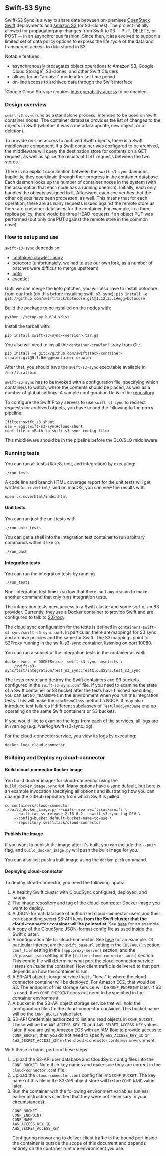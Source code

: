 Swift-S3 Sync
-------------

Swift-S3 Sync is a way to share data between on-premises [OpenStack
Swift](https://github.com/openstack/swift)
deployments and [Amazon S3](https://aws.amazon.com/s3) (or S3-clones). The
project initially allowed for propagating any changes from Swift to S3 -- PUT,
DELETE, or POST -- in an asynchronous fashion. Since then, it has evolved to
support a limited set of data policy options to express the life cycle of the
data and transparent access to data stored in S3.

Notable features:

- asynchronously propagates object operations to Amazon S3, Google Cloud
  Storage&#185;, S3-clones, and other Swift Clusters
- allows for an "archival" mode after set time period
- on-line access to archived data through the Swift interface

&#185;Google Cloud Storage requires [interoperability
access](https://cloud.google.com/storage/docs/migrating#keys) to be enabled.

### Design overview

`swift-s3-sync` runs as a standalone process, intended to be used on Swift
container nodes. The container database provides the list of changes to the
objects in Swift (whether it was a metadata update, new object, or a deletion).

To provide on-line access to archived Swift objects, there is a Swift middleware
[component](https://github.com/swiftstack/swift-s3-sync/blob/master/s3_sync/shunt.py).
If a Swift container was configured to be archived, the middleware will query the
destination store for contents on a GET request, as well as splice the results
of LIST requests between the two stores.

There is no explicit coordination between the `swift-s3-sync` daemons.
Implicitly, they coordinate through their progress in the container database.
Each daemon looks up the number of container nodes in the system (with the
assumption that each node has a running daemon). Initially, each only handles
the objects assigned to it. Afterward, each one verifies that the other objects
have been processed, as well. This means that for each operation, there are
as many requests issued against the remote store as there are container
databases for the container. For example, in a three replica policy, there would
be three HEAD requests if an object PUT was performed (but only one PUT against
the remote store in the common case).

### How to setup and use

`swift-s3-sync` depends on:

- [container-crawler library](https://github.com/swiftstack/container-crawler)
- [botocore](https://github.com/swiftstack/botocore/tree/1.12.23.1)
  (unfortunately, we had to use our own fork, as a number of patches were
  difficult to merge upstream)
- [boto](https://github.com/boto/boto3)
- [eventlet](https://github.com/eventlet/eventlet)

Until we can merge the boto patches, you will also have to install botocore from
our fork (do this before installing swift-s3-sync):
`pip install -e git://github.com/swiftstack/botocore.git@1.12.23.1#egg=botocore`

Build the package to be installed on the nodes with:
```
python ./setup.py build sdist
```

Install the tarball with:
```
pip install swift-s3-sync-<version>.tar.gz
```

You also will need to install the `container-crawler` library from Git:
```
pip install -e git://github.com/swiftstack/container-crawler.git@0.1.0#egg=container-crawler
```

After that, you should have the `swift-s3-sync` executable available in
`/usr/local/bin`.

`swift-s3-sync` has to be invoked with a configuration file, specifying which
containers to watch, where the contents should be placed, as well as a number of
global settings. A sample configuration file is in the
[repository](https://github.com/swiftstack/swift-s3-sync/blob/master/sync.json-sample).

To configure the Swift Proxy servers to use `swift-s3-sync` to redirect requests
for archived objects, you have to add the following to the proxy pipeline:
```
[filter:swift_s3_shunt]
use = egg:swift-s3-sync#cloud-shunt
conf_file = <Path to swift-s3-sync config file>
```

This middleware should be in the pipeline before the DLO/SLO middleware.

### Running tests

You can run all tests (flake8, unit, and integration) by executing:
```
./run_tests
```

A code line and branch HTML coverage report for the unit tests will get
written to `.coverhtml/`, and on macOS, you can view the results with
```
open ./.coverhtml/index.html
```

#### Unit tests

You can run just the unit tests with
```
./run_unit_tests
```

You can get a shell into the integration test container to run arbitrary
commands within it like so:

```
./run_bash
```


#### Integration tests

You can run the integration tests by running
```
./run_tests
```

Non-integration test time is so low that there isn't any reason to make
another command that only runs integration tests.

The integration tests need access to a Swift cluster and some sort of an S3
provider. Currently, they use a Docker container to provide Swift and are
configured to talk to [S3Proxy](https://github.com/andrewgaul/s3proxy).

The cloud sync configuration for the tests is defined in
`containers/swift-s3-sync/swift-s3-sync.conf`. In particular, there are mappings for S3
sync and archive policies and the same for Swift. The S3 mappings point to
S3Proxy running in the swift-s3-sync container, listening on port 10080.

You can run a subset of the integration tests in the container as well:

```
docker exec -e DOCKER=true  swift-s3-sync nosetests \
    /swift-s3-sync/test/integration/test_s3_sync:TestCloudSync.test_s3_sync
```

The tests create and destroy the Swift containers and S3 buckets configured in
the `swift-s3-sync.conf` file.  If you need to examine the state of a Swift
container or S3 bucket after the tests have finished executing, you can set
`NO_TEARDOWN=1` in the environment when you run the integration tests.  This
will make the `tearDownClass` method a NOOP.  It may also introduce test
failures if different subclasses of `TestCloudSyncBase` end up operating on the
same Swift containers or S3 buckets.

If you would like to examine the logs from each of the services, all logs are in
/var/log (e.g. /var/log/swift-s3-sync.log).

For the cloud-connector service, you view its logs by executing:
```
docker logs cloud-connector
```

### Building and Deploying cloud-connector

#### Build cloud-connector Docker Image

You build docker images for cloud-connector using the
`build_docker_image.py` script.  Many options have a sane default, but here is
an example invocation specifying all options and illustrating how you can
change the GitHub repository from which Swift is pulled:

```
cd containers/cloud-connector
./build_docker_image.py --swift-repo swiftstack/swift \
    --swift-tag ss-release-2.16.0.2 --swift-s3-sync-tag DEV \
    --config-bucket default-bucket-name-to-use \
    --repository swiftstack/cloud-connector
```

#### Publish the Image

If you want to publish the image after it's built, you can include the
`--push` flag, and `build_docker_image.py` will push the built image for
you.

You can also just push a built image using the `docker push` command.

#### Deploying cloud-connector

To deploy cloud-connector, you need the following inputs:

1. A healthy Swift cluster with CloudSync configured, deployed, and happy.
1. The image repository and tag of the cloud-connector Docker image you want to
   deploy.
1. A JSON-format database of authorized cloud-connector users and their
   corresponding secret S3-API keys **from the Swift cluster that the
   cloud-connector container will be pointed at**.  See
   [here](https://github.com/swiftstack/swift-s3-sync/blob/master/containers/swift-s3-sync/s3-passwd.json)
   for an example.
1. A copy of the CloudSync JSON-format config file as used inside the Swift
   cluster.
1. A configuration file for cloud-connector.  See
   [here](https://github.com/swiftstack/swift-s3-sync/blob/master/containers/swift-s3-sync/cloud-connector.conf)
   for an example.  Of particular interest are the `swift_baseurl` setting in
   the `[DEFAULT]` section, `conf_file` setting in the `[app:proxy-server]`
   section, and the `s3_passwd_json` setting in the
   `[filter:cloud-connector-auth]` section.  This config file will determine
   what port the cloud-connector service listens on _inside_ the container.
   How client traffic is delivered to that port depends on how the container
   is run.
1. A S3-API object storage service that is "local" to where the cloud-connector
   container will be deployed.  For Amazon EC2, that would be S3.  The endpoint of
   this storage service will be `CONF_ENDPOINT` later.  If S3 is used, then
   `CONF_ENDPOINT` does not need to be specified in the container environment.
1. A bucket in the S3-API object storage service that will hold the
   configuration files for the cloud-connector container.  This bucket name
   will be the `CONF_BUCKET` value later.
1. S3-API Credentials authorized to list and read objects in `CONF_BUCKET`.
   These will be the `AWS_ACCESS_KEY_ID` and `AWS_SECRET_ACCESS_KEY` values
   later.  If you are using Amazon ECS with an IAM Role to provide access to
   `CONF_BUCKET`, then you do not need to specify `AWS_ACCESS_KEY_ID` or
   `AWS_SECRET_ACCESS_KEY` in the cloud-connector container environment.

With those in hand, perform these steps:

1. Upload the S3-API user database and CloudSync config files into the
   `CONF_BUCKET`.  Note their key names and make sure they are correct in the
   `cloud-connector.conf` file.
1. Upload the `cloud-connector.conf` config file into `CONF_BUCKET`.  The key
   name of this file in the S3-API object store will be the `CONF_NAME` value
   later.
1. Run the container with the following environment variables (unless earlier
   instructions specified that they were not necessary in your circumstances):
    ```
    CONF_BUCKET
    CONF_ENDPOINT
    CONF_NAME
    AWS_ACCESS_KEY_ID
    AWS_SECRET_ACCESS_KEY
    ```
   Configuring networking to deliver client traffic to the bound port inside the
   container is outside the scope of this document and depends entirely on the
   container runtime environment you use.
